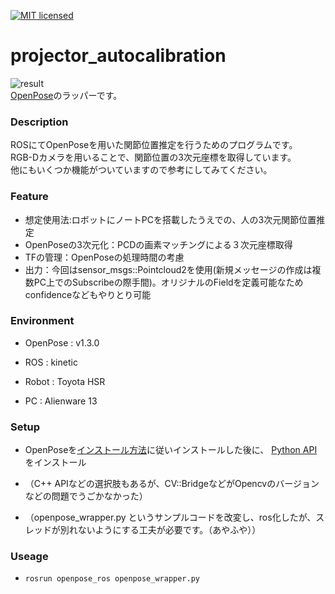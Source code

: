 [![MIT licensed](https://img.shields.io/badge/license-MIT-blue.svg)](LICENSE)
# projector_autocalibration
![result](https://github.com/chakio/projector_autocalibration/blob/master/media/auto_calibration.gif)  
[OpenPose](https://github.com/CMU-Perceptual-Computing-Lab/openpose)のラッパーです。

### Description
ROSにてOpenPoseを用いた関節位置推定を行うためのプログラムです。  
RGB-Dカメラを用いることで、関節位置の3次元座標を取得しています。  
他にもいくつか機能がついていますので参考にしてみてください。

### Feature
* 想定使用法:ロボットにノートPCを搭載したうえでの、人の3次元関節位置推定
* OpenPoseの3次元化：PCDの画素マッチングによる３次元座標取得
* TFの管理：OpenPoseの処理時間の考慮
* 出力：今回はsensor_msgs::Pointcloud2を使用(新規メッセージの作成は複数PC上でのSubscribeの際手間)。オリジナルのFieldを定義可能なためconfidenceなどもやりとり可能

### Environment
* OpenPose : v1.3.0
* ROS : kinetic  

* Robot : Toyota HSR
* PC : Alienware 13

### Setup
* OpenPoseを[インストール方法](https://github.com/CMU-Perceptual-Computing-Lab/openpose/blob/master/doc/installation.md)に従いインストールした後に、  [Python API](https://github.com/CMU-Perceptual-Computing-Lab/openpose/blob/master/doc/installation.md#python-api)をインストール

* （C++ APIなどの選択肢もあるが、CV::BridgeなどがOpencvのバージョンなどの問題でうごかなかった）

* （openpose_wrapper.py というサンプルコードを改変し、ros化したが、スレッドが別れないようにする工夫が必要です。（あやふや））

### Useage
* ```rosrun openpose_ros openpose_wrapper.py```
